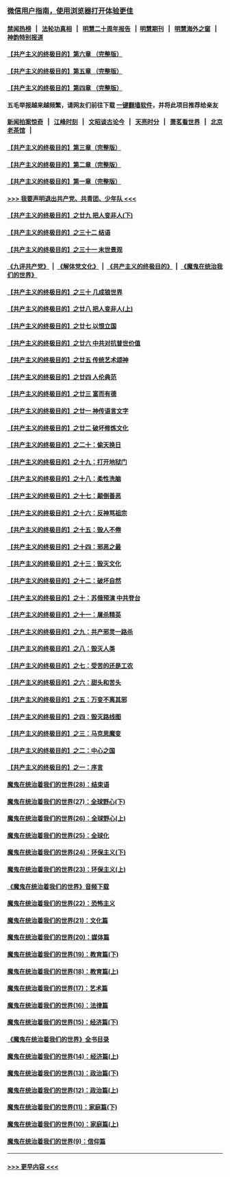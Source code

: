 ### [微信用户指南，使用浏览器打开体验更佳](https://github.com/gfw-breaker/banned-news1/blob/master/indexes/wechat-guide.md?t=0)
#### [禁闻热榜](热点新闻.md?t=0)  &nbsp;&nbsp;|&nbsp;&nbsp; [法轮功真相](https://github.com/gfw-breaker/truth/blob/master/README.md?t=0) &nbsp;&nbsp;|&nbsp;&nbsp; [明慧二十周年报告](https://github.com/gfw-breaker/mh-reports/blob/master/README.md?t=0) &nbsp;&nbsp;|&nbsp;&nbsp;[明慧期刊](https://github.com/gfw-breaker/mh-qikan) &nbsp;&nbsp;|&nbsp;&nbsp; [明慧海外之窗](https://github.com/gfw-breaker/mh-news/blob/master/README.md?t=0) &nbsp;&nbsp;|&nbsp;&nbsp; [神韵特别报道](https://github.com/gfw-breaker/mh-news/blob/master/shenyun.md?t=0)
#### [【共产主义的终极目的】第六章 （完整版）](../pages/nsc422/n11428913.md?t=02161133) 
#### [【共产主义的终极目的】第五章 （完整版）](../pages/nsc422/n11428912.md?t=02161133) 
#### [【共产主义的终极目的】第四章 （完整版）](../pages/nsc422/n11428907.md?t=02161133) 
#### 五毛举报越来越频繁，请网友们前往下载 [一键翻墙软件](https://github.com/gfw-breaker/ssr-accounts)，并将此项目推荐给亲友
#### [新闻拍案惊奇](https://github.com/gfw-breaker/banned-news1/blob/master/pages/link4.md) &nbsp;&nbsp;|&nbsp;&nbsp; [江峰时刻](https://github.com/gfw-breaker/banned-news1/blob/master/pages/link4.md) &nbsp;&nbsp;|&nbsp;&nbsp; [文昭谈古论今](https://github.com/gfw-breaker/banned-news1/blob/master/pages/link4.md) &nbsp;&nbsp;|&nbsp;&nbsp; [天亮时分](https://github.com/gfw-breaker/banned-news1/blob/master/pages/link4.md) &nbsp;&nbsp;|&nbsp;&nbsp; [萧茗看世界](https://github.com/gfw-breaker/banned-news1/blob/master/pages/link4.md) &nbsp;&nbsp;|&nbsp;&nbsp; [北京老茶馆](https://github.com/gfw-breaker/banned-news1/blob/master/pages/link4.md) &nbsp;&nbsp;|&nbsp;&nbsp; 
#### [【共产主义的终极目的】第三章（完整版）](../pages/nsc422/n11428848.md?t=02161133) 
#### [【共产主义的终极目的】第二章（完整版）](../pages/nsc422/n11428831.md?t=02161133) 
#### [【共产主义的终极目的】第一章（完整版）](../pages/nsc422/n11417651.md?t=02161133) 
#### [>>> 我要声明退出共产党、共青团、少年队 <<<](https://github.com/begood0513/goodnews/blob/master/quit/letter.md) 
#### [【共产主义的终极目的】之廿九 把人变非人(下)](../pages/nsc422/n11344140.md?t=02161133) 
#### [【共产主义的终极目的】之三十二 结语](../pages/nsc422/n11360535.md?t=02161133) 
#### [【共产主义的终极目的】之三十一 末世景观](../pages/nsc422/n11351129.md?t=02161133) 
#### [《九评共产党》](https://github.com/begood0513/9ping.md/blob/master/README.md) &nbsp;|&nbsp; [《解体党文化》](../../../../jtdwh.md/blob/master/README.md)  &nbsp;|&nbsp; [《共产主义的终极目的》](../../../../gczydzjmd.md/blob/master/README.md) &nbsp;|&nbsp; [《魔鬼在统治我们的世界》](../../../../mgztzwmdsj.md/blob/master/README.md) 
#### [【共产主义的终极目的】之三十 几成狼世界](../pages/nsc422/n11348280.md?t=02161133) 
#### [【共产主义的终极目的】之廿八 把人变非人(上)](../pages/nsc422/n11340492.md?t=02161133) 
#### [【共产主义的终极目的】之廿七 以恨立国](../pages/nsc422/n11336944.md?t=02161133) 
#### [【共产主义的终极目的】之廿六 中共对抗普世价值](../pages/nsc422/n11324785.md?t=02161133) 
#### [【共产主义的终极目的】之廿五 传统艺术颂神](../pages/nsc422/n11296396.md?t=02161133) 
#### [【共产主义的终极目的】之廿四 人伦典范](../pages/nsc422/n11296397.md?t=02161133) 
#### [【共产主义的终极目的】之廿三 富而有德](../pages/nsc422/n11283598.md?t=02161133) 
#### [【共产主义的终极目的】之廿一 神传语言文字](../pages/nsc422/n11263265.md?t=02161133) 
#### [【共产主义的终极目的】之廿二 破坏修炼文化](../pages/nsc422/n11245728.md?t=02161133) 
#### [【共产主义的终极目的】之二十：偷天换日](../pages/nsc422/n11238846.md?t=02161133) 
#### [【共产主义的终极目的】之十九：打开地狱门](../pages/nsc422/n11206376.md?t=02161133) 
#### [【共产主义的终极目的】之十八：柔性洗脑](../pages/nsc422/n11199994.md?t=02161133) 
#### [【共产主义的终极目的】之十七：颠倒善恶](../pages/nsc422/n11179782.md?t=02161133) 
#### [【共产主义的终极目的】之十六：反神骂祖宗](../pages/nsc422/n11166798.md?t=02161133) 
#### [【共产主义的终极目的】之十五：毁人不倦](../pages/nsc422/n11166792.md?t=02161133) 
#### [【共产主义的终极目的】之十四：邪恶之最](../pages/nsc422/n11150249.md?t=02161133) 
#### [【共产主义的终极目的】之十三：毁灭文化](../pages/nsc422/n11135227.md?t=02161133) 
#### [【共产主义的终极目的】之十二：破坏自然](../pages/nsc422/n11135214.md?t=02161133) 
#### [【共产主义的终极目的】之十：苏俄预演 中共登台](../pages/nsc422/n11118424.md?t=02161133) 
#### [【共产主义的终极目的】之十一：屠杀精英](../pages/nsc422/n11118442.md?t=02161133) 
#### [【共产主义的终极目的】之九：共产邪灵一路杀](../pages/nsc422/n11114139.md?t=02161133) 
#### [【共产主义的终极目的】之八：毁灭人类](../pages/nsc422/n11108503.md?t=02161133) 
#### [【共产主义的终极目的】之七：受苦的还是工农](../pages/nsc422/n11101809.md?t=02161133) 
#### [【共产主义的终极目的】之六：甜头和苦头](../pages/nsc422/n11096971.md?t=02161133) 
#### [【共产主义的终极目的】之五：万变不离其邪](../pages/nsc422/n11091285.md?t=02161133) 
#### [【共产主义的终极目的】之四：毁灭路线图](../pages/nsc422/n11086284.md?t=02161133) 
#### [【共产主义的终极目的】之三：马克思魔变](../pages/nsc422/n11061941.md?t=02161133) 
#### [【共产主义的终极目的】之二：中心之国](../pages/nsc422/n11047728.md?t=02161133) 
#### [【共产主义的终极目的】之一：序言](../pages/nsc422/n11086077.md?t=02161133) 
#### [魔鬼在统治着我们的世界(28)：结束语](../pages/nsc422/n10936246.md?t=02161133) 
#### [魔鬼在统治着我们的世界(27)：全球野心(下)](../pages/nsc422/n10928319.md?t=02161133) 
#### [魔鬼在统治着我们的世界(26)：全球野心(上)](../pages/nsc422/n10900318.md?t=02161133) 
#### [魔鬼在统治着我们的世界(25)：全球化](../pages/nsc422/n10788205.md?t=02161133) 
#### [魔鬼在统治着我们的世界(24)：环保主义(下)](../pages/nsc422/n10695307.md?t=02161133) 
#### [魔鬼在统治着我们的世界(23)：环保主义(上)](../pages/nsc422/n10688613.md?t=02161133) 
#### [《魔鬼在统治着我们的世界》音频下载](../pages/nsc422/n10635553.md?t=02161133) 
#### [魔鬼在统治着我们的世界(22)：恐怖主义](../pages/nsc422/n10614727.md?t=02161133) 
#### [魔鬼在统治着我们的世界(21)：文化篇](../pages/nsc422/n10597706.md?t=02161133) 
#### [魔鬼在统治着我们的世界(20)：媒体篇](../pages/nsc422/n10586579.md?t=02161133) 
#### [魔鬼在统治着我们的世界(19)：教育篇(下)](../pages/nsc422/n10564808.md?t=02161133) 
#### [魔鬼在统治着我们的世界(18)：教育篇(上)](../pages/nsc422/n10526970.md?t=02161133) 
#### [魔鬼在统治着我们的世界(17)：艺术篇](../pages/nsc422/n10499093.md?t=02161133) 
#### [魔鬼在统治着我们的世界(16)：法律篇](../pages/nsc422/n10485969.md?t=02161133) 
#### [魔鬼在统治着我们的世界(15)：经济篇(下)](../pages/nsc422/n10469975.md?t=02161133) 
#### [《魔鬼在统治着我们的世界》全书目录](../pages/nsc422/n10464261.md?t=02161133) 
#### [魔鬼在统治着我们的世界(14)：经济篇(上)](../pages/nsc422/n10457370.md?t=02161133) 
#### [魔鬼在统治着我们的世界(13)：政治篇(下)](../pages/nsc422/n10448270.md?t=02161133) 
#### [魔鬼在统治着我们的世界(12)：政治篇(上)](../pages/nsc422/n10444576.md?t=02161133) 
#### [魔鬼在统治着我们的世界(11)：家庭篇(下)](../pages/nsc422/n10440961.md?t=02161133) 
#### [魔鬼在统治着我们的世界(10)：家庭篇(上)](../pages/nsc422/n10435448.md?t=02161133) 
#### [魔鬼在统治着我们的世界(9)：信仰篇](../pages/nsc422/n10432159.md?t=02161133) 

----
#### [ >>> 更早内容 <<< ](../indexes/nsc422-earlier.md)
